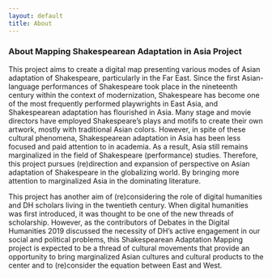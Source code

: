 ```yaml
---
layout: default
title: About 
---
```


### About Mapping Shakespearean Adaptation in Asia Project
This project aims to create a digital map presenting various modes of Asian adaptation of Shakespeare, particularly in the Far East. Since the first Asian-language performances of Shakespeare took place in the nineteenth century within the context of modernization, Shakespeare has become one of the most frequently performed playwrights in East Asia, and Shakespearean adaptation has flourished in Asia. Many stage and movie directors have employed Shakespeare’s plays and motifs to create their own artwork, mostly with traditional Asian colors. However, in spite of these cultural phenomena, Shakespearean adaptation in Asia has been less focused and paid attention to in academia. As a result, Asia still remains marginalized in the field of Shakespeare (performance) studies. Therefore, this project pursues (re)direction and expansion of perspective on Asian adaptation of Shakespeare in the globalizing world. By bringing more attention to marginalized Asia in the dominating literature.

This project has another aim of (re)considering the role of digital humanities and DH scholars living in the twentieth century. When digital humanities was first introduced, it was thought to be one of the new threads of scholarship. However, as the contributors of Debates in the Digital Humanities 2019 discussed the necessity of DH’s active engagement in our social and political problems, this Shakespearean Adaptation Mapping project is expected to be a thread of cultural movements that provide an opportunity to bring marginalized Asian cultures and cultural products to the center and to (re)consider the equation between East and West.


